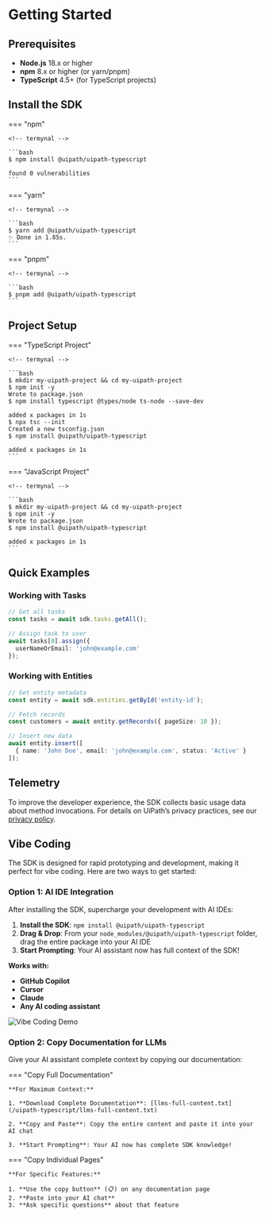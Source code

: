 # Getting Started

## Prerequisites

- **Node.js** 18.x or higher
- **npm** 8.x or higher (or yarn/pnpm)
- **TypeScript** 4.5+ (for TypeScript projects)


## Install the SDK

=== "npm"

    <!-- termynal -->

    ```bash
    $ npm install @uipath/uipath-typescript

    found 0 vulnerabilities
    ```

=== "yarn"

    <!-- termynal -->

    ```bash
    $ yarn add @uipath/uipath-typescript
    ✨ Done in 1.85s.
    ```

=== "pnpm"

    <!-- termynal -->

    ```bash
    $ pnpm add @uipath/uipath-typescript
    ```

## Project Setup

=== "TypeScript Project"

    <!-- termynal -->

    ```bash
    $ mkdir my-uipath-project && cd my-uipath-project
    $ npm init -y
    Wrote to package.json
    $ npm install typescript @types/node ts-node --save-dev

    added x packages in 1s
    $ npx tsc --init
    Created a new tsconfig.json
    $ npm install @uipath/uipath-typescript

    added x packages in 1s
    ```

=== "JavaScript Project"

    <!-- termynal -->

    ```bash
    $ mkdir my-uipath-project && cd my-uipath-project
    $ npm init -y
    Wrote to package.json
    $ npm install @uipath/uipath-typescript

    added x packages in 1s
    ```




## **Quick Examples**

### Working with Tasks
```typescript
// Get all tasks
const tasks = await sdk.tasks.getAll();

// Assign task to user
await tasks[0].assign({ 
  userNameOrEmail: 'john@example.com' 
});

```


### Working with Entities
```typescript
// Get entity metadata
const entity = await sdk.entities.getById('entity-id');

// Fetch records 
const customers = await entity.getRecords({ pageSize: 10 });

// Insert new data
await entity.insert([
  { name: 'John Doe', email: 'john@example.com', status: 'Active' }
]);
```

## **Telemetry**

To improve the developer experience, the SDK collects basic usage data about method invocations. For details on UiPath’s privacy practices, see our [privacy policy](https://www.uipath.com/legal/privacy-policy).



## **Vibe Coding**

The SDK is designed for rapid prototyping and development, making it perfect for vibe coding. Here are two ways to get started:

### **Option 1: AI IDE Integration**

After installing the SDK, supercharge your development with AI IDEs:

1. **Install the SDK**: `npm install @uipath/uipath-typescript`
2. **Drag & Drop**: From your `node_modules/@uipath/uipath-typescript` folder, drag the entire package into your AI IDE
3. **Start Prompting**: Your AI assistant now has full context of the SDK!

**Works with:**
- **GitHub Copilot**
- **Cursor**
- **Claude**
- **Any AI coding assistant**

![Vibe Coding Demo](assets/vibe-coding-demo.gif)

### **Option 2: Copy Documentation for LLMs**

Give your AI assistant complete context by copying our documentation:

=== "Copy Full Documentation"

    **For Maximum Context:**
    
    1. **Download Complete Documentation**: [llms-full-content.txt](/uipath-typescript/llms-full-content.txt)
    
    2. **Copy and Paste**: Copy the entire content and paste it into your AI chat
    
    3. **Start Prompting**: Your AI now has complete SDK knowledge!

=== "Copy Individual Pages"

    **For Specific Features:**
    
    1. **Use the copy button** (📋) on any documentation page
    2. **Paste into your AI chat** 
    3. **Ask specific questions** about that feature